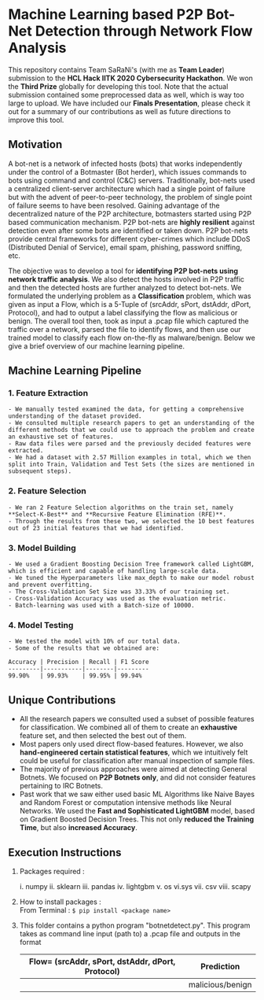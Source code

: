 # Machine Learning based P2P Bot-Net Detection through Network Flow Analysis

This repository contains Team SaRaNi's (with me as **Team Leader**) submission to the **HCL Hack IITK 2020 Cybersecurity Hackathon**. We won the **Third Prize** globally for developing this tool. Note that the actual submission contained some preprocessed data as well, which is way too large to upload. We have included our **Finals Presentation**, please check it out for a summary of our contributions as well as future directions to improve this tool.

## Motivation

A bot-net is a network of infected hosts (bots) that works independently under the control of a Botmaster (Bot herder), which issues commands to bots using command and control (C&C) servers. Traditionally, bot-nets used a centralized client-server architecture which had a single point of failure but with the advent of peer-to-peer technology, the problem of single point of failure seems to have been resolved. Gaining advantage of the decentralized nature of the P2P architecture, botmasters started using P2P based communication mechanism. P2P bot-nets are **highly resilient** against detection even after some bots are identified or taken down. P2P bot-nets provide central frameworks for different cyber-crimes which include DDoS (Distributed Denial of Service), email spam, phishing, password sniffing, etc.  

The objective was to develop a tool for **identifying P2P bot-nets using network traffic analysis**. We also detect the hosts involved in P2P traffic and then the detected hosts are further analyzed to detect bot-nets. We formulated the underlying problem as a **Classification** problem, which was given as input a Flow, which is a 5-Tuple of (srcAddr, sPort, dstAddr, dPort, Protocol), and had to output a label classifying the flow as malicious or benign. The overall tool then, took as input a .pcap file which captured the traffic over a network, parsed the file to identify flows, and then use our trained model to classify each flow on-the-fly as malware/benign. Below we give a brief overview of our machine learning pipeline.

## Machine Learning Pipeline

### 1. Feature Extraction

	- We manually tested examined the data, for getting a comprehensive understanding of the dataset provided.
	- We consulted multiple research papers to get an understanding of the different methods that we could use to approach the problem and create an exhaustive set of features.
	- Raw data files were parsed and the previously decided features were extracted.
	- We had a dataset with 2.57 Million examples in total, which we then split into Train, Validation and Test Sets (the sizes are mentioned in subsequent steps).


### 2. Feature Selection

	- We ran 2 Feature Selection algorithms on the train set, namely **Select-K-Best** and **Recursive Feature Elimination (RFE)**.
	- Through the results from these two, we selected the 10 best features out of 23 initial features that we had identified.

### 3. Model Building

	- We used a Gradient Boosting Decision Tree framework called LightGBM, which is efficient and capable of handling large-scale data.
	- We tuned the Hyperparameters like max_depth to make our model robust and prevent overfitting.
	- The Cross-Validation Set Size was 33.33% of our training set.
	- Cross-Validation Accuracy was used as the evaluation metric.
	- Batch-learning was used with a Batch-size of 10000.

### 4. Model Testing

	- We tested the model with 10% of our total data.
	- Some of the results that we obtained are:  
	
	Accuracy | Precision | Recall | F1 Score
	---------|-----------|--------|---------
	99.90%   | 99.93%    | 99.95% | 99.94%
	
## Unique Contributions

- All the research papers we consulted used a subset of possible features for classification. We combined all of them to create an **exhaustive** feature set, and then selected the best out of them.
- Most papers only used direct flow-based features. However, we also **hand-engineered certain statistical features**, which we intuitively felt could be useful for classification after manual inspection of sample files.
- The majority of previous approaches were aimed at detecting General Botnets. We focused on **P2P Botnets only**, and did not consider features pertaining to IRC Botnets. 
- Past work that we saw either used basic ML Algorithms like Naive Bayes and Random Forest or computation intensive methods like Neural Networks. We used the **Fast and Sophisticated LightGBM** model, based on Gradient Boosted Decision Trees. This not only **reduced the Training Time**, but also **increased Accuracy**.

## Execution Instructions

1. Packages required :

	i. numpy
	ii. sklearn
	iii. pandas
	iv. lightgbm
	v. os
	vi.sys
	vii. csv
	viii. scapy

2. How to install packages :  
	From Terminal : ```$ pip install <package name>```

3. This folder contains a python program "botnetdetect.py". This program takes as command line input (path to) a .pcap file and outputs in the format  

	Flow= (srcAddr, sPort, dstAddr, dPort, Protocol) |	Prediction
	------------------------------------------------|------------------
	<Flow-5-Tuple>					|	malicious/benign
